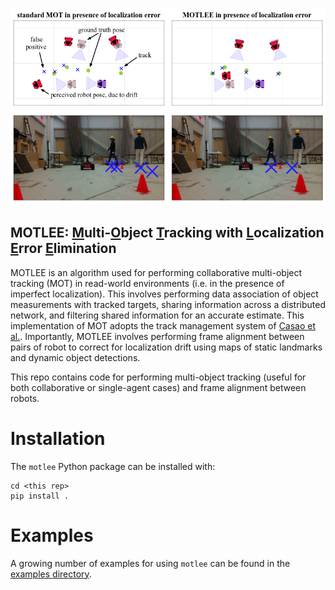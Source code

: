 ![motlee](./media/banner.png)

## MOTLEE: <ins>M</ins>ulti-<ins>O</ins>bject <ins>T</ins>racking with <ins>L</ins>ocalization <ins>E</ins>rror <ins>E</ins>limination

MOTLEE is an algorithm used for performing collaborative multi-object tracking (MOT) in read-world environments (i.e. in the presence of imperfect localization). 
This involves performing data association of object measurements with tracked targets, sharing information across a distributed network, and filtering shared information for an accurate estimate. 
This implementation of MOT adopts the track management system of [Casao et al.](https://arxiv.org/abs/2010.13701).
Importantly, MOTLEE involves performing frame alignment between pairs of robot to correct for localization drift using maps of static landmarks and dynamic object detections. 

This repo contains code for performing multi-object tracking (useful for both collaborative or single-agent cases) and frame alignment between robots.

# Installation

The `motlee` Python package can be installed with:

```
cd <this rep>
pip install .
```

# Examples

A growing number of examples for using `motlee` can be found in the [examples directory](./examples/).

